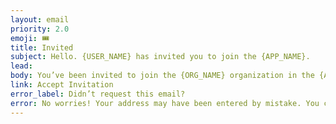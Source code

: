 ```yaml
---
layout: email
priority: 2.0
emoji: 🎟
title: Invited
subject: Hello. {USER_NAME} has invited you to join the {APP_NAME}.
lead:
body: You’ve been invited to join the {ORG_NAME} organization in the {APP_NAME}.
link: Accept Invitation
error_label: Didn’t request this email?
error: No worries! Your address may have been entered by mistake. You can ignore this email and nothing further will happen.
---
```

